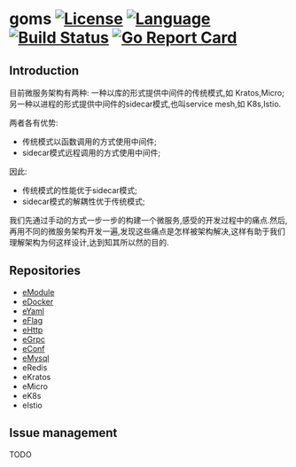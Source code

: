 # goms  [![License](http://img.shields.io/badge/license-mit-blue.svg?style=flat-square)](https://raw.githubusercontent.com/labstack/echo/master/LICENSE) [![Language](https://img.shields.io/badge/language-go-blue.svg)](https://golang.org/) [![Build Status](http://img.shields.io/travis/fuwensun/goms.svg?style=flat-square)](https://travis-ci.org/fuwensun/goms) [![Go Report Card](https://goreportcard.com/badge/github.com/fuwensun/goms)](https://goreportcard.com/report/github.com/fuwensun/goms)

## Introduction

目前微服务架构有两种: 一种以库的形式提供中间件的传统模式,如 Kratos,Micro;另一种以进程的形式提供中间件的sidecar模式,也叫service mesh,如 K8s,Istio.

两者各有优势:
- 传统模式以函数调用的方式使用中间件;
- sidecar模式远程调用的方式使用中间件;

因此:
- 传统模式的性能优于sidecar模式;
- sidecar模式的解耦性优于传统模式;

我们先通过手动的方式一步一步的构建一个微服务,感受的开发过程中的痛点.然后,再用不同的微服务架构开发一遍,发现这些痛点是怎样被架构解决,这样有助于我们理解架构为何这样设计,达到知其所以然的目的.


## Repositories
- [eModule](https://github.com/fuwensun/goms/tree/master/eModule)
- [eDocker](https://github.com/fuwensun/goms/tree/master/eDocker)
- [eYaml](https://github.com/fuwensun/goms/tree/master/eYaml)
- [eFlag](https://github.com/fuwensun/goms/tree/master/eFlag)
- [eHttp](https://github.com/fuwensun/goms/tree/master/eHttp)
- [eGrpc](https://github.com/fuwensun/goms/tree/master/eGrpc)
- [eConf](https://github.com/fuwensun/goms/tree/master/eConf)
- [eMysql](https://github.com/fuwensun/goms/tree/master/eMysql)
- eRedis
- eKratos
- eMicro
- eK8s
- eIstio

## Issue management

TODO

